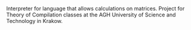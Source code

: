 Interpreter for language that allows calculations on matrices. Project for Theory of Compilation classes at the 
AGH University of Science and Technology in Krakow. 